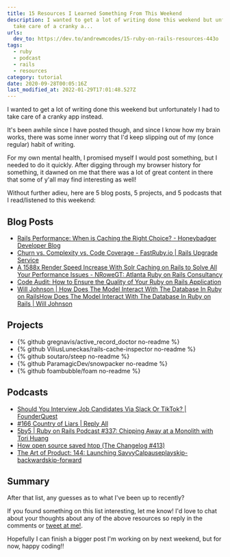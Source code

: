 ```yaml
---
title: 15 Resources I Learned Something From This Weekend
description: I wanted to get a lot of writing done this weekend but unfortunately I had to
  take care of a cranky a...
urls:
  dev_to: https://dev.to/andrewmcodes/15-ruby-on-rails-resources-443o
tags:
  - ruby
  - podcast
  - rails
  - resources
category: tutorial
date: 2020-09-28T00:05:16Z
last_modified_at: 2022-01-29T17:01:48.527Z
---
```


I wanted to get a lot of writing done this weekend but unfortunately I had to take care of a cranky app instead.

It's been awhile since I have posted though, and since I know how my brain works, there was some inner worry that I'd keep slipping out of my (once regular) habit of writing.

For my own mental health, I promised myself I would post something, but I needed to do it quickly. After digging through my browser history for something, it dawned on me that there was a lot of great content in there that some of y'all may find interesting as well!

Without further adieu, here are 5 blog posts, 5 projects, and 5 podcasts that I read/listened to this weekend:

## Blog Posts

- [Rails Performance: When is Caching the Right Choice? - Honeybadger Developer Blog](https://www.honeybadger.io/blog/rails-caching-alternatives/)
- [Churn vs. Complexity vs. Code Coverage - FastRuby.io | Rails Upgrade Service](https://www.fastruby.io/blog/code-quality/churn-vs-complexity-vs-coverage.html)
- [A 1588x Render Speed Increase With Solr Caching on Rails to Solve All Your Performance Issues - NRoweGT: Atlanta Ruby on Rails Consultancy](http://blog.nrowegt.com/use-and-abuse-solr-caching-on-rails-to-solve-all-performance-your-issues/)
- [Code Audit: How to Ensure the Quality of Your Ruby on Rails Application](https://rubygarage.org/blog/how-to-do-code-audit-for-ruby-on-rails-apps)
- [Will Johnson | How Does The Model Interact With The Database In Ruby on RailsHow Does The Model Interact With The Database In Ruby on Rails | Will Johnson](https://williamjohnson.dev/how-does-the-model-interact-with-the-database/)

## Projects

- {% github gregnavis/active_record_doctor no-readme %}
- {% github ViliusLuneckas/rails-cache-inspector no-readme %}
- {% github soutaro/steep no-readme %}
- {% github ParamagicDev/snowpacker no-readme %}
- {% github foambubble/foam no-readme %}

## Podcasts

- [Should You Interview Job Candidates Via Slack Or TikTok? | FounderQuest](https://www.founderquestpodcast.com/episodes/should-you-interview-job-candidates-via-slack-or-tiktok)
- [#166 Country of Liars | Reply All](https://gimletmedia.com/shows/reply-all/llhe5nm/166-country-of-liars)
- [5by5 | Ruby on Rails Podcast #337: Chipping Away at a Monolith with Tori Huang](https://5by5.tv/rubyonrails/337)
- [How open source saved htop (The Changelog #413)](https://changelog.com/podcast/413)
- [The Art of Product: 144: Launching SavvyCalpauseplayskip-backwardskip-forward](https://artofproductpodcast.com/episode-144)

## Summary

After that list, any guesses as to what I've been up to recently?

If you found something on this list interesting, let me know! I'd love to chat about your thoughts about any of the above resources so reply in the comments or [tweet at me!](https://twitter.com/andrewmcodes).

Hopefully I can finish a bigger post I'm working on by next weekend, but for now, happy coding!!
